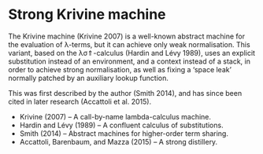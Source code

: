 Strong Krivine machine
======================

The Krivine machine (Krivine 2007) is a well-known abstract machine for
the evaluation of λ-terms, but it can achieve only weak normalisation.
This variant, based on the λσ⇑-calculus (Hardin and Lévy 1989), uses an
explicit substitution instead of an environment, and a context instead
of a stack, in order to achieve strong normalisation, as well as fixing
a ‘space leak’ normally patched by an auxiliary lookup function.

This was first described by the author (Smith 2014), and has since been
cited in later research (Accattoli et al. 2015).

* Krivine (2007) – A call-by-name lambda-calculus machine.
* Hardin and Lévy (1989) – A confluent calculus of substitutions.
* Smith (2014) – Abstract machines for higher-order term sharing.
* Accattoli, Barenbaum, and Mazza (2015) – A strong distillery.
